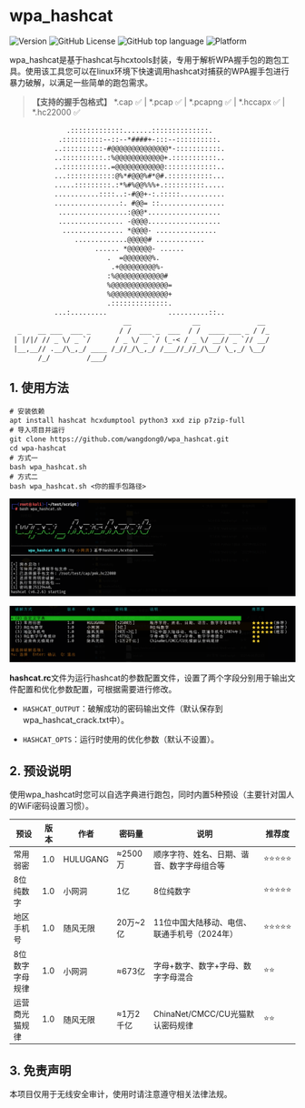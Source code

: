 # wpa_hashcat

![Version](https://img.shields.io/github/v/release/wangdong0/wpa_hashcat?style=flat-square) ![GitHub License](https://img.shields.io/github/license/wangdong0/wpa_hashcat?style=flat-square) ![GitHub top language](https://img.shields.io/github/languages/top/wangdong0/wpa_hashcat?style=flat-square) ![Platform](https://img.shields.io/badge/platform-linux-blue?style=flat-square)

wpa_hashcat是基于hashcat与hcxtools封装，专用于解析WPA握手包的跑包工具。使用该工具您可以在linux环境下快速调用hashcat对捕获的WPA握手包进行暴力破解，以满足一些简单的跑包需求。

> **【支持的握手包格式】** *.cap ✅ | *.pcap ✅ | *.pcapng ✅ | *.hccapx ✅ | *.hc22000 ✅

~~~
              .:::::::::::::.......::::::::::::::.       
            .::::::::::--::--*####+-:::--::::::::::.     
           ..::::::::::-#@@@@@@@@@@@@@@*-:::::::::::.    
           ..::::::::::.:%@@@@@@@@@@@@+.:::::::::::..    
           ..:::::::::::.=@@@@@@@@@@@@:::::::::::::..    
           ...::::::::::::@%*#@@@%#*@#.:::::::::::...    
           .....:::::::::.:*%#%@@%%%+.::::::::::.....    
           ...........::::..:-#@@+-:.:::::...........    
           ................:. #@@= ::................    
            .................:@@@*..................     
            ................ -@@@@..................     
             ............... *@@@@- ...............      
                .............@@@@@# ............         
                     ...... *@@@@@@- ......              
                        .  =@@@@@@@%.                    
                         .+@@@@@@@@@%-                   
                        :%@@@@@@@@@@@@#                  
                        %@@@@@@@@@@@@@@=                 
                        %@@@@@@@@@@@@@@+                 
                        .::::::::::::::.                 
           ...:.........               ..........::..    
                            __               __              __ 
  _    __ ___  ___ _       / /  ___ _  ___  / /  ____ ___ _ / /_
 | |/|/ // _ \/ _ `/      / _ \/ _ `/ (_-< / _ \/ __// _ `// __/
 |__,__// .__/\_,_/ ____ /_//_/\_,_/ /___//_//_/\__/ \_,_/ \__/ 
       /_/         /___/                                        
~~~



## 1. 使用方法

~~~
# 安装依赖
apt install hashcat hcxdumptool python3 xxd zip p7zip-full
# 导入项目并运行
git clone https://github.com/wangdong0/wpa_hashcat.git
cd wpa-hashcat
# 方式一
bash wpa_hashcat.sh
# 方式二
bash wpa_hashcat.sh <你的握手包路径>
~~~

![image-20250726030119641](Readme.assets/image-20250726030119641.png)

![image-20250726025746343](Readme.assets/image-20250726025746343.png)



**hashcat.rc**文件为运行hashcat的参数配置文件，设置了两个字段分别用于输出文件配置和优化参数配置，可根据需要进行修改。

- `HASHCAT_OUTPUT`：破解成功的密码输出文件（默认保存到wpa_hashcat_crack.txt中）。

- `HASHCAT_OPTS`：运行时使用的优化参数（默认不设置）。





## 2. 预设说明

使用wpa_hashcat时您可以自选字典进行跑包，同时内置5种预设（主要针对国人的WiFi密码设置习惯）。

| 预设            | 版本 | 作者     | 密码量    | 说明                                         | 推荐度 |
| --------------- | ---- | -------- | --------- | -------------------------------------------- | ------ |
| 常用弱密        | 1.0  | HULUGANG | ≈2500万   | 顺序字符、姓名、日期、谐音、数字字母组合等   | ⭐️⭐️⭐️⭐️⭐️  |
| 8位纯数字       | 1.0  | 小网洞   | 1亿       | 8位纯数字                                    | ⭐️⭐️⭐️⭐️⭐️  |
| 地区手机号      | 1.0  | 随风无限 | 20万~2亿  | 11位中国大陆移动、电信、联通手机号（2024年） | ⭐️⭐️⭐️⭐️⭐️  |
| 8位数字字母规律 | 1.0  | 小网洞   | ≈673亿    | 字母+数字、数字+字母、数字字母混合           | ⭐️⭐️     |
| 运营商光猫规律  | 1.0  | 随风无限 | ≈1万2千亿 | ChinaNet/CMCC/CU光猫默认密码规律             | ⭐️⭐️     |





## 3. 免责声明

本项目仅用于无线安全审计，使用时请注意遵守相关法律法规。